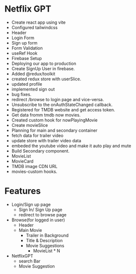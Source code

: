 # Netflix GPT

- Create react app using vite
- Configured tailwindcss
- Header
- Login Form
- Sign up form
- Form Validation
- useRef Hook
- Firebase Setup
- Deploying our app to production
- Create SignUp User in firebase.
- Added @redux/toolkit
- created redux store with userSlice.
- updated profile
- implemented sign out
- bug fixes.
- redirect /browse to login page and vice-versa.
- Unsubscribe to the onAuthStateChanged callback.
- Registered for TMDB website and get access token.
- Get data fromm tmdb now movies.
- Created custom hook for nowPlayingMovie
- Create movieSlice
- Planning for main and secondary container
- fetch data for trailer video
- update store with trailer video data
- embeded the youtube video and make it auto play and mute
- Build Secondary component.
- MovieList
- MovieCard
- TMDB image CDN URL
- movies-custom hooks.

# Features

- Login/Sign up page
  - Sign In/ Sign Up page
  - redirect to browse page
- Browse(for logged in user)
  - Header
  - Main Movie
    - Trailer in Background
    - Title & Description
    - Movie Suggestions
      - MovieList \* N
- NetflixGPT
  - search Bar
  - Movie Suggestion

